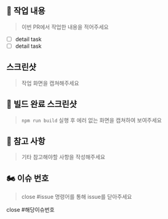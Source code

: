 ## 📸 작업 내용
> 이번 PR에서 작업한 내용을 적어주세요

- [ ] detail task
- [ ] detail task

## 스크린샷 
> 작업 화면을 캡쳐해주세요



## 💌 빌드 완료 스크린샷
> `npm run build` 실행 후 에러 없는 화면을 캡쳐하여 보여주세요



## 💬 참고 사항
> 기타 참고해야할 사항을 작성해주세요


## 🏍 이슈 번호
> close #issue 명령어를 통해 issue를 닫아주세요

close #해당이슈번호
